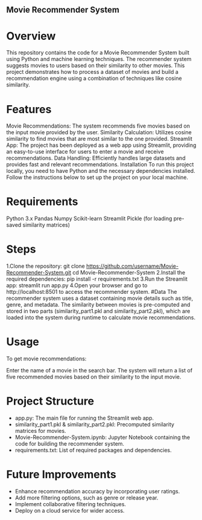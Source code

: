 ## Movie Recommender System
# Overview
This repository contains the code for a Movie Recommender System built using Python and machine learning techniques. The recommender system suggests movies to users based on their similarity to other movies. This project demonstrates how to process a dataset of movies and build a recommendation engine using a combination of techniques like cosine similarity.

# Features
Movie Recommendations: The system recommends five movies based on the input movie provided by the user.
Similarity Calculation: Utilizes cosine similarity to find movies that are most similar to the one provided.
Streamlit App: The project has been deployed as a web app using Streamlit, providing an easy-to-use interface for users to enter a movie and receive recommendations.
Data Handling: Efficiently handles large datasets and provides fast and relevant recommendations.
Installation
To run this project locally, you need to have Python and the necessary dependencies installed. Follow the instructions below to set up the project on your local machine.

# Requirements
Python 3.x
Pandas
Numpy
Scikit-learn
Streamlit
Pickle (for loading pre-saved similarity matrices)
# Steps
1.Clone the repository:
git clone https://github.com/username/Movie-Recommender-System.git
cd Movie-Recommender-System
2.Install the required dependencies:
pip install -r requirements.txt
3.Run the Streamlit app:
streamlit run app.py
4.Open your browser and go to http://localhost:8501 to access the recommender system.
#Data
The recommender system uses a dataset containing movie details such as title, genre, and metadata. The similarity between movies is pre-computed and stored in two parts (similarity_part1.pkl and similarity_part2.pkl), which are loaded into the system during runtime to calculate movie recommendations.

# Usage
To get movie recommendations:

Enter the name of a movie in the search bar.
The system will return a list of five recommended movies based on their similarity to the input movie.
# Project Structure
- app.py: The main file for running the Streamlit web app.
- similarity_part1.pkl & similarity_part2.pkl: Precomputed similarity matrices for movies.
- Movie-Recommender-System.ipynb: Jupyter Notebook containing the code for building the recommender system.
- requirements.txt: List of required packages and dependencies.
# Future Improvements
- Enhance recommendation accuracy by incorporating user ratings.
- Add more filtering options, such as genre or release year.
- Implement collaborative filtering techniques.
- Deploy on a cloud service for wider access.
